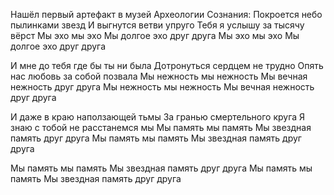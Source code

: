 Нашёл первый артефакт в музей Археологии Сознания:
Покроется небо пылинками звезд
И выгнутся ветви упруго
Тебя я услышу за тысячу вёрст
Мы эхо мы эхо
Мы долгое эхо друг друга
Мы эхо мы эхо
Мы долгое эхо друг друга

И мне до тебя где бы ты ни была
Дотронуться сердцем не трудно
Опять нас любовь за собой позвала
Мы нежность мы нежность
Мы вечная нежность друг друга
Мы нежность мы нежность
Мы вечная нежность друг друга

И даже в краю наползающей тьмы
За гранью смертельного круга
Я знаю с тобой не расстанемся мы
Мы память мы память
Мы звездная память друг друга
Мы память мы память
Мы звездная память друг друга

Мы память мы память
Мы звездная память друг друга
Мы память мы память
Мы звездная память друг друга